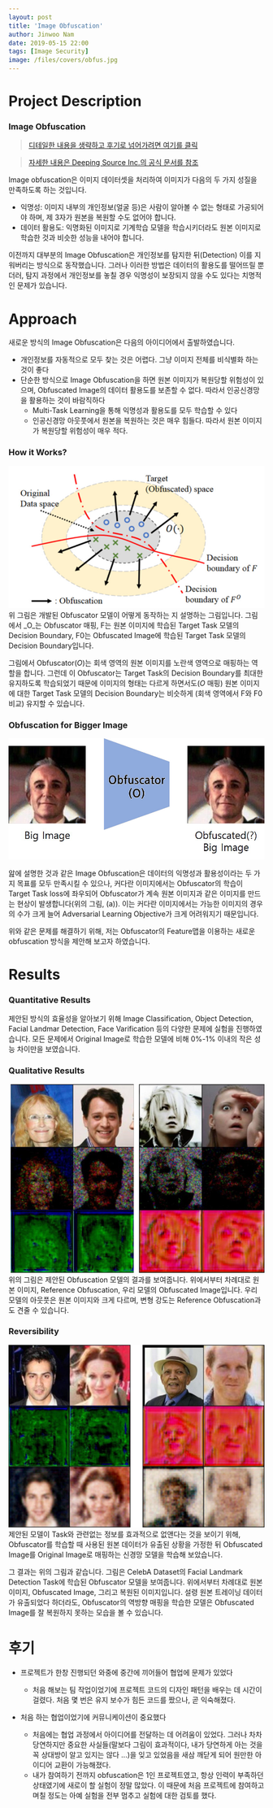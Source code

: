 ```yaml
---
layout: post
title: 'Image Obfuscation'
author: Jinwoo Nam
date: 2019-05-15 22:00
tags: [Image Security]
image: /files/covers/obfus.jpg
---
```


# Project Description

### Image Obfuscation

> [디테일한 내용을 생략하고 후기로 넘어가려면 여기를 클릭](#후기)

> [자세한 내용은 Deeping Source Inc.의 공식 문서를 참조](https://www.deepingsource.io/privacy-protection?lang=ko)

Image obfuscation은 이미지 데이터셋을 처리하여 이미지가 다음의 두 가지 성질을 만족하도록 하는 것입니다.
* 익명성: 이미지 내부의 개인정보(얼굴 등)은 사람이 알아볼 수 없는 형태로 가공되어야 하며, 제 3자가 원본을 복원할 수도 없어야 합니다.
* 데이터 활용도: 익명화된 이미지로 기계학습 모델을 학습시키더라도 원본 이미지로 학습한 것과 비슷한 성능을 내어야 합니다.

이전까지 대부분의 Image Obfuscation은 개인정보를 탐지한 뒤(Detection) 이를 지워버리는 방식으로 동작했습니다. 그러나 이러한 방법은 데이터의 활용도를 떨어뜨릴 뿐더러, 탐지 과정에서 개인정보를 놓칠 경우 익명성이 보장되지 않을 수도 있다는 치명적인 문제가 있습니다.


# Approach

새로운 방식의 Image Obfuscation은 다음의 아이디어에서 출발하였습니다.
* 개인정보를 자동적으로 모두 찾는 것은 어렵다. 그냥 이미지 전체를 비식별화 하는 것이 좋다
* 단순한 방식으로 Image Obfuscation을 하면 원본 이미지가 복원당할 위험성이 있으며, Obfuscated Image의 데이터 활용도를 보존할 수 없다. 따라서 인공신경망을 활용하는 것이 바람직하다
    * Multi-Task Learning을 통해 익명성과 활용도를 모두 학습할 수 있다
    * 인공신경망 아웃풋에서 원본을 복원하는 것은 매우 힘들다. 따라서 원본 이미지가 복원당할 위험성이 매우 적다.

### How it Works?
![Obfuscation Mapping](/files/images/obfus/scheme.jpg)
위 그림은 개발된 Obfuscator 모델이 어떻게 동작하는 지 설명하는 그림입니다. 그림에서 _O_는 Obfuscator 매핑, F는 원본 이미지에 학습된 Target Task 모델의 Decision Boundary, F0는 Obfuscated Image에 학습된 Target Task 모델의 Decision Boundary입니다.

그림에서 Obfuscator(_O_)는 회색 영역의 원본 이미지를 노란색 영역으로 매핑하는 역할을 합니다. 그런데 이 Obfuscator는 Target Task의 Decision Boundary를 최대한 유지하도록 학습되었기 때문에 이미지의 형태는 다르게 하면서도(_O_ 매핑) 원본 이미지에 대한 Target Task 모델의 Decision Boundary는 비슷하게 (회색 영역에서 F와 F0 비교) 유지할 수 있습니다.


### Obfuscation for Bigger Image

![Obfuscation for big image fails](/files/images/obfus/big-fail.jpg)

앒에 설명한 것과 같은 Image Obfuscation은 데이터의 익명성과 활용성이라는 두 가지 목표를 모두 만족시킬 수 있으나, 커다란 이미지에서는 Obfuscator의 학습이 Target Task loss에 좌우되어 Obfuscator가 계속 원본 이미지과 같은 이미지를 만드는 현상이 발생합니다(위의 그림, (a)). 이는 커다란 이미지에서는 가능한 이미지의 경우의 수가 크게 늘어 Adversarial Learning Objective가 크게 어려워지기 때문입니다.

위와 같은 문제를 해결하기 위해, 저는 Obfuscator의 Feature맵을 이용하는 새로운 obfuscation 방식을 제안해 보고자 하였습니다.


# Results

### Quantitative Results
제안된 방식의 효율성을 알아보기 위해 Image Classification, Object Detection, Facial Landmar Detection, Face Varification 등의 다양한 문제에 실험을 진행하였습니다.
모든 문제에서 Original Image로 학습한 모델에 비해 0%-1% 이내의 작은 성능 차이만을 보였습니다.

### Qualitative Results
![Obfuscation Results](/files/images/obfus/celeba-results.jpg)
위의 그림은 제안된 Obfuscation 모델의 결과를 보여줍니다. 위에서부터 차례대로 원본 이미지, Reference Obfuscation, 우리 모델의 Obfuscated Image입니다.
우리 모델의 아웃풋은 원본 이미지와 크게 다르며, 변형 강도는 Reference Obfuscation과도 견줄 수 있습니다.

### Reversibility
![Obfuscation Results](/files/images/obfus/celeba-reverse.jpg)
제안된 모델이 Task와 관련없는 정보를 효과적으로 없앤다는 것을 보이기 위해, Obfuscator를 학습할 때 사용된 원본 데이터가 유출된 상황을 가정한 뒤 Obfuscated Image를 Original Image로 매핑하는 신경망 모델을 학습해 보았습니다. 

그 결과는 위의 그림과 같습니다. 그림은 CelebA Dataset의 Facial Landmark Detection Task에 학습된 Obfuscator 모델을 보여줍니다. 위에서부터 차례대로 원본 이미지, Obfuscated Image, 그리고 복원된 이미지입니다. 설령 원본 트레이닝 데이터가 유출되었다 하더라도, Obfuscator의 역방향 매핑을 학습한 모델은 Obfuscated Image를 잘 복원하지 못하는 모습을 볼 수 있습니다.


# 후기

* 프로젝트가 한창 진행되던 와중에 중간에 끼어들어 협업에 문제가 있었다
    * 처음 해보는 팀 작업이었기에 프로젝트 코드의 디자인 패턴을 배우는 데 시간이 걸렸다. 처음 몇 번은 유지 보수가 힘든 코드를 짰으나, 곧 익숙해졌다. 

* 처음 하는 협업이었기에 커뮤니케이션이 중요했다
    * 처음에는 협업 과정에서 아이디어를 전달하는 데 어려움이 있었다. 그러나 차차 당연하지만 중요한 사실들(말보다 그림이 효과적이다, 내가 당연하게 아는 것을 꼭 상대방이 알고 있지는 않다 ...)을 잊고 있었음을 새삼 깨닫게 되어 원만한 아이디어 교환이 가능해졌다.
    * 내가 참여하기 전까지 obfuscation은 1인 프로젝트였고, 항상 인력이 부족하던 상태였기에 새로이 할 실험이 정말 많았다. 이 때문에 처음 프로젝트에 참여하고 며칠 정도는 아예 실험을 전부 멈추고 실험에 대한 검토를 했다.

